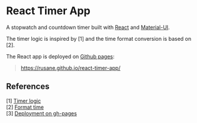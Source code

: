 # React Timer App

A stopwatch and countdown timer built with [React](https://reactjs.org/) and [Material-UI](https://material-ui.com/). 

The timer logic is inspired by [1] and the time format conversion is based on [2]. 

The React app is deployed on [Github pages][deploy]:
> https://rusane.github.io/react-timer-app/

## References
[1] [Timer logic][logic]  
[2] [Format time][format]  
[3] [Deployment on gh-pages][deploy]

[logic]: https://wsvincent.com/react-stopwatch/
[format]: https://medium.com/@peterjd42/building-timers-in-react-stopwatch-and-countdown-bc06486560a2
[deploy]: https://create-react-app.dev/docs/deployment/#github-pages-https-pagesgithubcom
